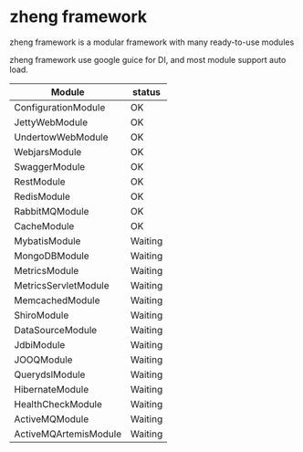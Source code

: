 # zheng framework

zheng framework is a modular framework with many ready-to-use modules

zheng framework use google guice for DI, and most module support auto load.


| Module      | status      |
| ----------- | ----------- |
| ConfigurationModule  | OK      |
| JettyWebModule  | OK      |
| UndertowWebModule | OK    |
| WebjarsModule | OK    |
| SwaggerModule | OK    |
| RestModule | OK    |
| RedisModule | OK    |
| RabbitMQModule | OK    |
| CacheModule | OK    |
| MybatisModule | Waiting    |
| MongoDBModule | Waiting    |
| MetricsModule | Waiting    |
| MetricsServletModule | Waiting    |
| MemcachedModule | Waiting    |
| ShiroModule | Waiting    |
| DataSourceModule | Waiting    |
| JdbiModule | Waiting    |
| JOOQModule | Waiting    |
| QuerydslModule | Waiting    |
| HibernateModule | Waiting    |
| HealthCheckModule | Waiting    |
| ActiveMQModule | Waiting    |
| ActiveMQArtemisModule | Waiting    |